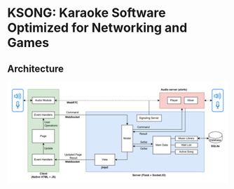 # KSONG: Karaoke Software Optimized for Networking and Games

## Architecture

![](ksong-arch.drawio.png)